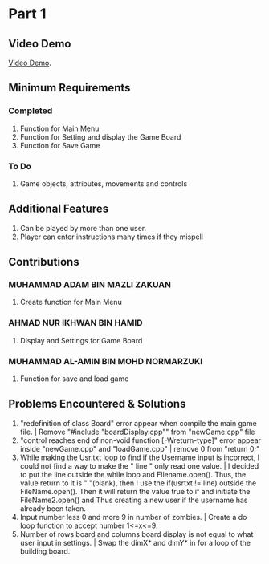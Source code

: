 # Part 1

## Video Demo

[Video Demo](https://youtu.be/TBZlNZmIsqg).

## Minimum Requirements

### Completed

1. Function for Main Menu
2. Function for Setting and display the Game Board
3. Function for Save Game

### To Do

1. Game objects, attributes, movements and controls

## Additional Features

1. Can be played by more than one user.
2. Player can enter instructions many times if they mispell

## Contributions

### MUHAMMAD ADAM BIN MAZLI ZAKUAN

1. Create function for Main Menu

### AHMAD NUR IKHWAN BIN HAMID

1. Display and Settings for Game Board

### MUHAMMAD AL-AMIN BIN MOHD NORMARZUKI

1. Function for save and load game

## Problems Encountered & Solutions

1. "redefinition of class Board" error appear when compile the main game file. | Remove "#include "boardDisplay.cpp"" from "newGame.cpp" file
2. "control reaches end of non-void function [-Wreturn-type]" error appear inside "newGame.cpp" and "loadGame.cpp" | remove 0 from "return 0;"
3. While making the Usr.txt loop to find if the Username input is incorrect, I could not find a way to make the " line " only read one value. | I decided to put the line outside the while loop and Filename.open(). Thus, the value return to it is " "(blank), then I use the if(usrtxt != line) outside the FileName.open(). Then it will return the value true to if and initiate the FileName2.open() and Thus creating a new user if the username has already been taken.
4. Input number less 0 and more 9 in number of zombies. | Create a do loop function to accept number 1<=x<=9.
5. Number of rows board and columns board display is not equal to what user input in settings. | Swap the dimX* and dimY* in for a loop of the building board.
